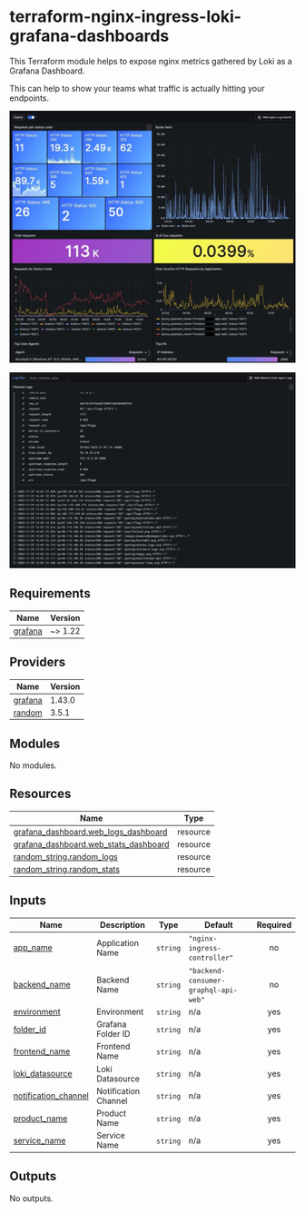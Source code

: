 # terraform-nginx-ingress-loki-grafana-dashboards

This Terraform module helps to expose nginx metrics gathered by Loki as a Grafana Dashboard.

This can help to show your teams what traffic is actually hitting your endpoints.

![metrics](img/metrics.jpg)

![logs](img/logs.jpg)

## Requirements

| Name | Version |
|------|---------|
| <a name="requirement_grafana"></a> [grafana](#requirement\_grafana) | ~> 1.22 |

## Providers

| Name | Version |
|------|---------|
| <a name="provider_grafana"></a> [grafana](#provider\_grafana) | 1.43.0 |
| <a name="provider_random"></a> [random](#provider\_random) | 3.5.1 |

## Modules

No modules.

## Resources

| Name | Type |
|------|------|
| [grafana_dashboard.web_logs_dashboard](https://registry.terraform.io/providers/grafana/grafana/latest/docs/resources/dashboard) | resource |
| [grafana_dashboard.web_stats_dashboard](https://registry.terraform.io/providers/grafana/grafana/latest/docs/resources/dashboard) | resource |
| [random_string.random_logs](https://registry.terraform.io/providers/hashicorp/random/latest/docs/resources/string) | resource |
| [random_string.random_stats](https://registry.terraform.io/providers/hashicorp/random/latest/docs/resources/string) | resource |

## Inputs

| Name | Description | Type | Default | Required |
|------|-------------|------|---------|:--------:|
| <a name="input_app_name"></a> [app\_name](#input\_app\_name) | Application Name | `string` | `"nginx-ingress-controller"` | no |
| <a name="input_backend_name"></a> [backend\_name](#input\_backend\_name) | Backend Name | `string` | `"backend-consumer-graphql-api-web"` | no |
| <a name="input_environment"></a> [environment](#input\_environment) | Environment | `string` | n/a | yes |
| <a name="input_folder_id"></a> [folder\_id](#input\_folder\_id) | Grafana Folder ID | `string` | n/a | yes |
| <a name="input_frontend_name"></a> [frontend\_name](#input\_frontend\_name) | Frontend Name | `string` | n/a | yes |
| <a name="input_loki_datasource"></a> [loki\_datasource](#input\_loki\_datasource) | Loki Datasource | `string` | n/a | yes |
| <a name="input_notification_channel"></a> [notification\_channel](#input\_notification\_channel) | Notification Channel | `string` | n/a | yes |
| <a name="input_product_name"></a> [product\_name](#input\_product\_name) | Product Name | `string` | n/a | yes |
| <a name="input_service_name"></a> [service\_name](#input\_service\_name) | Service Name | `string` | n/a | yes |

## Outputs

No outputs.
